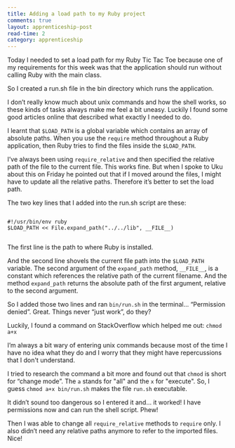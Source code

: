 ```yaml
---
title: Adding a load path to my Ruby project 
comments: true
layout: apprenticeship-post
read-time: 2
category: apprenticeship
---
```


Today I needed to set a load path for my Ruby Tic Tac Toe because one of my requirements for this week was that the application should run without calling Ruby with the main class.

<!--break-->

So I created a run.sh file in the bin directory which runs the application.

I don’t really know much about unix commands and how the shell works, so these kinds of tasks always make me feel a bit uneasy. Luckily I found some good articles online that described what exactly I needed to do.

I learnt that `$LOAD_PATH` is a global variable which contains an array of absolute paths. When you use the `require` method throughout a Ruby application, then Ruby tries to find the files inside the `$LOAD_PATH`.

I’ve always been using `require_relative` and then specified the relative path of the file to the current file. This works fine. But when I spoke to Uku about this on Friday he pointed out that if I moved around the files, I might have to update all the relative paths. Therefore it’s better to set the load path.

The two key lines that I added into the run.sh script are these:

<pre><code class="language-ruby">
#!/usr/bin/env ruby
$LOAD_PATH << File.expand_path("../../lib", __FILE__)

</code></pre>

The first line is the path to where Ruby is installed.

And the second line shovels the current file path into the `$LOAD_PATH` variable. The second argument of the `expand_path` method,  `__FILE__`, is a constant which references the relative path of the current filename. And the method `expand_path` returns the absolute path of the first argument, relative to the second argument.

So I added those two lines and ran `bin/run.sh` in the terminal… “Permission denied”. Great. Things never “just work”, do they?

Luckily, I found a command on StackOverflow which helped me out: `chmod a+x`

I’m always a bit wary of entering unix commands because most of the time I have no idea what they do and I worry that they might have repercussions that I don't understand.

I tried to research the command a bit more and found out that `chmod` is short for “change mode”. The `a` stands for "all" and the `x` for "execute". So, I guess `chmod a+x bin/run.sh` makes the file `run.sh` executable.

It didn’t sound too dangerous so I entered it and… it worked! I have permissions now and can run the shell script. Phew!

Then I was able to change all `require_relative` methods to `require` only. I also didn’t need any relative paths anymore to refer to the imported files. Nice!